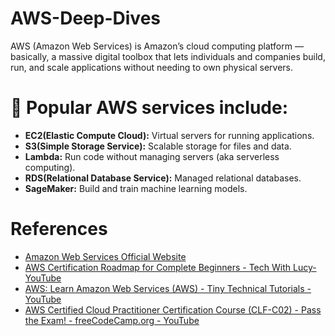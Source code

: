 # AWS-Deep-Dives
AWS (Amazon Web Services) is Amazon’s cloud computing platform — basically, a massive digital toolbox that lets individuals and companies build, run, and scale applications without needing to own physical servers.

# 🧰 Popular AWS services include:

* **EC2(Elastic Compute Cloud):** Virtual servers for running applications.
* **S3(Simple Storage Service):** Scalable storage for files and data.
* **Lambda:** Run code without managing servers (aka serverless computing).
* **RDS(Relational Database Service):** Managed relational databases.
* **SageMaker:** Build and train machine learning models.

# References
* [Amazon Web Services Official Website](https://www.youtube.com/@amazonwebservices)
* [AWS Certification Roadmap for Complete Beginners - Tech With Lucy- YouTube](https://www.youtube.com/watch?v=fgbdtNNXR0U)
* [AWS: Learn Amazon Web Services (AWS) -  Tiny Technical Tutorials - YouTube](https://www.youtube.com/playlist?list=PLwyXYwu8kL0wg9R_VMeXy0JiK5_c70IrV)
* [AWS Certified Cloud Practitioner Certification Course (CLF-C02) - Pass the Exam! - freeCodeCamp.org - YouTube](https://www.youtube.com/watch?v=NhDYbskXRgc)

